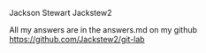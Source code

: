 Jackson Stewart 
Jackstew2

All my answers are in the answers.md on my github https://github.com/Jackstew2/git-lab
